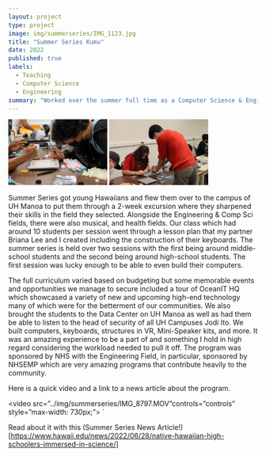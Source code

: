 ```yaml
---
layout: project
type: project
image: img/summerseries/IMG_1123.jpg
title: "Summer Series Kumu"
date: 2022
published: true
labels:
  - Teaching
  - Computer Science 
  - Engineering
summary: "Worked over the summer full time as a Computer Science & Engineer Kumu/Mentor for a group of young Hawaiian students."
---
```


  <img width="200px" src="../img/summerseries/IMG_1118.jpg">
  <img width="200px" src="../img/summerseries/IMG_1116.jpg">

Summer Series got young Hawaiians and flew them over to the campus of UH Manoa to put them through a 2-week excursion where they sharpened their skills in the field they selected. Alongside the Engineering & Comp Sci fields, there were also musical, and health fields. Our class which had around 10 students per session went through a lesson plan that my partner Briana Lee and I created including the construction of their keyboards. The summer series is held over two sessions with the first being around middle-school students and the second being around high-school students. The first session was lucky enough to be able to even build their computers.

The full curriculum varied based on budgeting but some memorable events and opportunities we manage to secure included a tour of OceanIT HQ which showcased a variety of new and upcoming high-end technology many of which were for the betterment of our communities. We also brought the students to the Data Center on UH Manoa as well as had them be able to listen to the head of security of all UH Campuses Jodi Ito. We built computers, keyboards, structures in VR, Mini-Speaker kits, and more. It was an amazing experience to be a part of and something I hold in high regard considering the workload needed to pull it off. The program was sponsored by NHS with the Engineering Field, in particular, sponsored by NHSEMP which are very amazing programs that contribute heavily to the community.

Here is a quick video and a link to a news article about the program. 

<video src=”../img/summerseries/IMG_8797.MOV”controls=”controls” style=”max-width: 730px;”> </video> `

Read about it with this (Summer Series News Article!)[https://www.hawaii.edu/news/2022/06/28/native-hawaiian-high-schoolers-immersed-in-science/]

